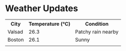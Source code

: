 # Weather Updates

<!-- WEATHER-UPDATE-START -->
<table><tr><th>City</th><th>Temperature (°C)</th><th>Condition</th></tr><tr><td>Valsad</td><td>26.3</td><td>Patchy rain nearby</td></tr><tr><td>Boston</td><td>26.1</td><td>Sunny</td></tr><tr><td></td><td></td><td></td></tr></table>
<!-- WEATHER-UPDATE-END -->

